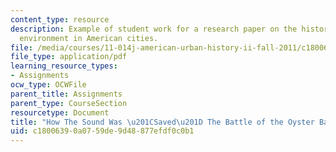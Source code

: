 ```yaml
---
content_type: resource
description: Example of student work for a research paper on the history of the built
  environment in American cities.
file: /media/courses/11-014j-american-urban-history-ii-fall-2011/c18006390a0759de9d48877efdf0c0b1_MIT11_014JF11_student.pdf
file_type: application/pdf
learning_resource_types:
- Assignments
ocw_type: OCWFile
parent_title: Assignments
parent_type: CourseSection
resourcetype: Document
title: "How The Sound Was \u201CSaved\u201D The Battle of the Oyster Bay-Rye Bridge"
uid: c1800639-0a07-59de-9d48-877efdf0c0b1
---
```

